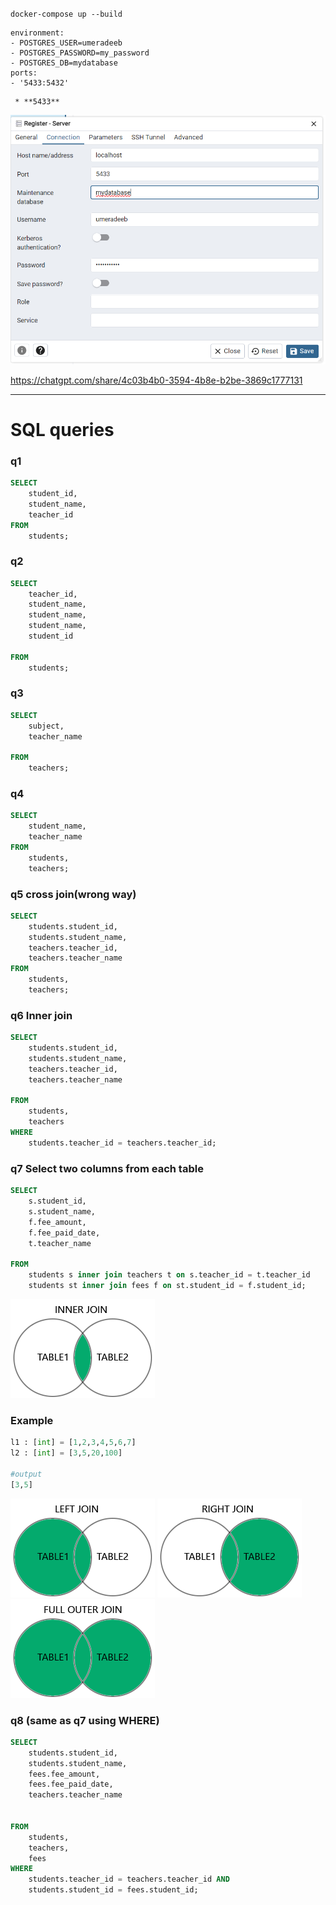 `docker-compose up --build`
```
environment:                  
- POSTGRES_USER=umeradeeb
- POSTGRES_PASSWORD=my_password
- POSTGRES_DB=mydatabase
ports:
- '5433:5432' 
```
     * **5433**


![alt text](image-1.png)

https://chatgpt.com/share/4c03b4b0-3594-4b8e-b2be-3869c1777131


----------------
# SQL queries


### q1
```sql
SELECT
	student_id,
	student_name,
	teacher_id
FROM 
    students;
```
### q2
```sql
SELECT
	teacher_id,
	student_name,
	student_name,
	student_name,
	student_id
	
FROM 
    students;
```

### q3
```sql
SELECT
	subject,
	teacher_name
	
FROM 
	teachers;
```

### q4
```sql
SELECT
	student_name,
	teacher_name
FROM
	students,
	teachers;
```

### q5 cross join(wrong way)
```sql
SELECT
	students.student_id,
	students.student_name,
	teachers.teacher_id,
	teachers.teacher_name
FROM
	students,
	teachers;
```

### q6 Inner join
```sql
SELECT
	students.student_id,
	students.student_name,
	teachers.teacher_id,
	teachers.teacher_name
	
FROM 
	students,
	teachers
WHERE
	students.teacher_id = teachers.teacher_id;
```

### q7 Select two columns from each table
```sql
SELECT
	s.student_id,
    s.student_name,
    f.fee_amount,
    f.fee_paid_date,
    t.teacher_name
	
FROM 
	students s inner join teachers t on s.teacher_id = t.teacher_id
    students st inner join fees f on st.student_id = f.student_id;
```

![alt text](image-2.png)
### Example
```python
l1 : [int] = [1,2,3,4,5,6,7]
l2 : [int] = [3,5,20,100]

#output
[3,5]
```
![alt text](image-3.png)
![alt text](image-4.png)
![alt text](image-5.png)

### q8 (same as q7 using WHERE)
```sql
SELECT
	students.student_id,
	students.student_name,
	fees.fee_amount,
	fees.fee_paid_date,
	teachers.teacher_name
	
	
FROM 
	students,
	teachers,
	fees
WHERE
	students.teacher_id = teachers.teacher_id AND 
	students.student_id = fees.student_id;
```